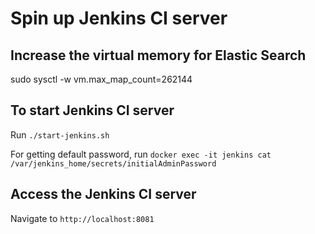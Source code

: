 # Spin up Jenkins CI server

## Increase the virtual memory for Elastic Search
sudo sysctl -w vm.max_map_count=262144


## To start Jenkins CI server
Run `./start-jenkins.sh`

For getting default password, run `docker exec -it jenkins cat /var/jenkins_home/secrets/initialAdminPassword`


## Access the Jenkins CI server
Navigate to `http://localhost:8081`
